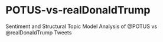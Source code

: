 # POTUS-vs-realDonaldTrump
Sentiment and Structural Topic Model Analysis of @POTUS vs @realDonaldTrump Tweets
